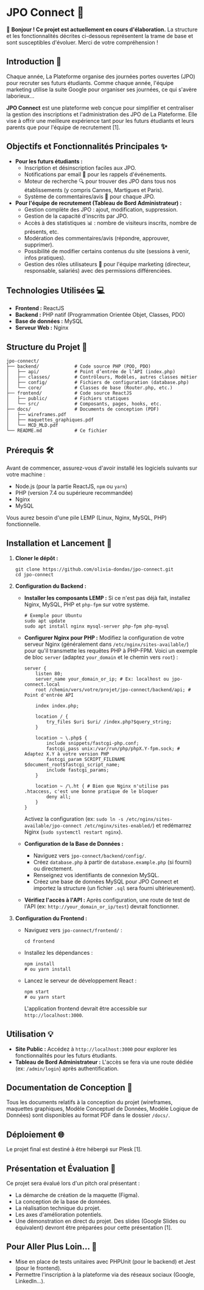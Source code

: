 # JPO Connect 🚀

👋 **Bonjour ! Ce projet est actuellement en cours d'élaboration.** La structure et les fonctionnalités décrites ci-dessous représentent la trame de base et sont susceptibles d'évoluer. Merci de votre compréhension !

## Introduction 🎯

Chaque année, La Plateforme organise des journées portes ouvertes (JPO) pour recruter ses futurs étudiants. Comme chaque année, l'équipe marketing utilise la suite Google pour organiser ses journées, ce qui s'avère laborieux...

**JPO Connect** est une plateforme web conçue pour simplifier et centraliser la gestion des inscriptions et l'administration des JPO de La Plateforme. Elle vise à offrir une meilleure expérience tant pour les futurs étudiants et leurs parents que pour l'équipe de recrutement [1].

## Objectifs et Fonctionnalités Principales ✨

- **Pour les futurs étudiants :**
  - Inscription et désinscription faciles aux JPO.
  - Notifications par email 📧 pour les rappels d'événements.
  - Moteur de recherche 🔍 pour trouver des JPO dans tous nos établissements (y compris Cannes, Martigues et Paris).
  - Système de commentaires/avis 💬 pour chaque JPO.
- **Pour l'équipe de recrutement (Tableau de Bord Administrateur) :**
  - Gestion complète des JPO : ajout, modification, suppression.
  - Gestion de la capacité d'inscrits par JPO.
  - Accès à des statistiques 📊 : nombre de visiteurs inscrits, nombre de présents, etc.
  - Modération des commentaires/avis (répondre, approuver, supprimer).
  - Possibilité de modifier certains contenus du site (sessions à venir, infos pratiques).
  - Gestion des rôles utilisateurs 👥 pour l'équipe marketing (directeur, responsable, salariés) avec des permissions différenciées.

## Technologies Utilisées 💻

- **Frontend :** ReactJS
- **Backend :** PHP natif (Programmation Orientée Objet, Classes, PDO)
- **Base de données :** MySQL
- **Serveur Web :** Nginx

## Structure du Projet 📁

```
jpo-connect/
├── backend/             # Code source PHP (POO, PDO)
│   ├── api/             # Point d’entrée de l’API (index.php)
│   ├── classes/         # Contrôleurs, Modèles, autres classes métier
│   ├── config/          # Fichiers de configuration (database.php)
│   └── core/            # Classes de base (Router.php, etc.)
├── frontend/            # Code source ReactJS
│   ├── public/          # Fichiers statiques
│   └── src/             # Composants, pages, hooks, etc.
├── docs/                # Documents de conception (PDF)
│   ├── wireframes.pdf
│   ├── maquettes_graphiques.pdf
│   └── MCD_MLD.pdf
└── README.md            # Ce fichier
```

## Prérequis 🛠️

Avant de commencer, assurez-vous d'avoir installé les logiciels suivants sur votre machine :

- Node.js (pour la partie ReactJS, `npm` ou `yarn`)
- PHP (version 7.4 ou supérieure recommandée)
- Nginx
- MySQL

Vous aurez besoin d'une pile LEMP (Linux, Nginx, MySQL, PHP) fonctionnelle.

## Installation et Lancement 🚀

1.  **Cloner le dépôt :**

    ```
    git clone https://github.com/olivia-dondas/jpo-connect.git
    cd jpo-connect
    ```

2.  **Configuration du Backend :**

    - **Installer les composants LEMP :** Si ce n'est pas déjà fait, installez Nginx, MySQL, PHP et `php-fpm` sur votre système.
      ```
      # Exemple pour Ubuntu
      sudo apt update
      sudo apt install nginx mysql-server php-fpm php-mysql
      ```
    - **Configurer Nginx pour PHP :** Modifiez la configuration de votre serveur Nginx (généralement dans `/etc/nginx/sites-available/`) pour qu'il transmette les requêtes PHP à PHP-FPM. Voici un exemple de bloc `server` (adaptez `your_domain` et le chemin vers `root`) :

      ```
      server {
          listen 80;
          server_name your_domain_or_ip; # Ex: localhost ou jpo-connect.local
          root /chemin/vers/votre/projet/jpo-connect/backend/api; # Point d'entrée API

          index index.php;

          location / {
              try_files $uri $uri/ /index.php?$query_string;
          }

          location ~ \.php$ {
              include snippets/fastcgi-php.conf;
              fastcgi_pass unix:/var/run/php/phpX.Y-fpm.sock; # Adaptez X.Y à votre version PHP
              fastcgi_param SCRIPT_FILENAME $document_root$fastcgi_script_name;
              include fastcgi_params;
          }

          location ~ /\.ht { # Bien que Nginx n'utilise pas .htaccess, c'est une bonne pratique de le bloquer
              deny all;
          }
      }
      ```

      Activez la configuration (ex: `sudo ln -s /etc/nginx/sites-available/jpo-connect /etc/nginx/sites-enabled/`) et redémarrez Nginx (`sudo systemctl restart nginx`).

    - **Configuration de la Base de Données :**
      - Naviguez vers `jpo-connect/backend/config/`.
      - Créez `database.php` à partir de `database.example.php` (si fourni) ou directement.
      - Renseignez vos identifiants de connexion MySQL.
      - Créez une base de données MySQL pour JPO Connect et importez la structure (un fichier `.sql` sera fourni ultérieurement).
    - **Vérifiez l'accès à l'API :** Après configuration, une route de test de l'API (ex: `http://your_domain_or_ip/test`) devrait fonctionner.

3.  **Configuration du Frontend :**
    - Naviguez vers `jpo-connect/frontend/` :
      ```
      cd frontend
      ```
    - Installez les dépendances :
      ```
      npm install
      # ou yarn install
      ```
    - Lancez le serveur de développement React :
      ```
      npm start
      # ou yarn start
      ```
      L'application frontend devrait être accessible sur `http://localhost:3000`.

## Utilisation 💡

- **Site Public :** Accédez à `http://localhost:3000` pour explorer les fonctionnalités pour les futurs étudiants.
- **Tableau de Bord Administrateur :** L'accès se fera via une route dédiée (ex: `/admin/login`) après authentification.

## Documentation de Conception 📝

Tous les documents relatifs à la conception du projet (wireframes, maquettes graphiques, Modèle Conceptuel de Données, Modèle Logique de Données) sont disponibles au format PDF dans le dossier `/docs/`.

## Déploiement 🌐

Le projet final est destiné à être hébergé sur Plesk [1].

## Présentation et Évaluation 🎤

Ce projet sera évalué lors d'un pitch oral présentant :

- La démarche de création de la maquette (Figma).
- La conception de la base de données.
- La réalisation technique du projet.
- Les axes d'amélioration potentiels.
- Une démonstration en direct du projet.
  Des slides (Google Slides ou équivalent) devront être préparées pour cette présentation [1].

## Pour Aller Plus Loin... 🌟

- Mise en place de tests unitaires avec PHPUnit (pour le backend) et Jest (pour le frontend).
- Permettre l'inscription à la plateforme via des réseaux sociaux (Google, LinkedIn...).

